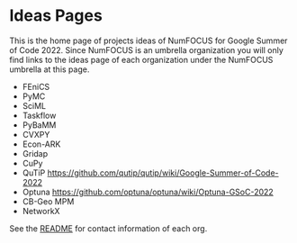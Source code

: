 # Ideas Pages

This is the home page of projects ideas of NumFOCUS for Google Summer of Code 2022.
Since NumFOCUS is an umbrella organization you will only find links to the ideas
page of each organization under the NumFOCUS umbrella at this page.

- FEniCS
- PyMC
- SciML 
- Taskflow
- PyBaMM
- CVXPY 
- Econ-ARK
- Gridap
- CuPy
- QuTiP https://github.com/qutip/qutip/wiki/Google-Summer-of-Code-2022
- Optuna https://github.com/optuna/optuna/wiki/Optuna-GSoC-2022
- CB-Geo MPM
- NetworkX

See the [README](https://github.com/numfocus/gsoc/blob/master/README.md#organizations-confirmed-under-numfocus-umbrella) for contact information of each org.
